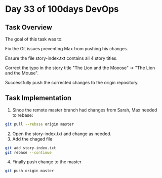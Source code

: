# Day 33 of 100days DevOps

## Task Overview
The goal of this task was to:

Fix the Git issues preventing Max from pushing his changes.

Ensure the file story-index.txt contains all 4 story titles.

Correct the typo in the story title "The Lion and the Mooose" → "The Lion and the Mouse".

Successfully push the corrected changes to the origin repository.

## Task Implementation
1. Since the remote master branch had changes from Sarah, Max needed to rebase:
```bash
git pull --rebase origin master

```
2. Open the story-index.txt and change as needed.
3. Add the chaged file 
```bash
git add story-index.txt
git rebase --continue
```
4. Finally push change to the master
```bash
git push origin master
```
